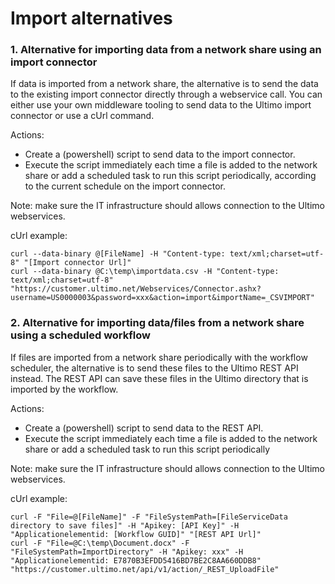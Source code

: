 # Import alternatives

### 1. Alternative for importing data from a network share using an import connector

If data is imported from a network share, the alternative is to send the data to the existing import connector directly through a webservice call. You can either use your own middleware tooling to send data to the Ultimo import connector or use a cUrl command.

Actions:

* Create a \(powershell\) script to send data to the import connector.
* Execute the script immediately each time a file is added to the network share or add a scheduled task to run this script periodically, according to the current schedule on the import connector.

Note: make sure the IT infrastructure should allows connection to the Ultimo webservices.

cUrl example:

```text
curl --data-binary @[FileName] -H "Content-type: text/xml;charset=utf-8" "[Import connector Url]"
curl --data-binary @C:\temp\importdata.csv -H "Content-type: text/xml;charset=utf-8" "https://customer.ultimo.net/Webservices/Connector.ashx?username=US0000003&password=xxx&action=import&importName=_CSVIMPORT"
```



### 2. Alternative for importing data/files from a network share using a scheduled workflow

If files are imported from a network share periodically with the workflow scheduler, the alternative is to send these files to the Ultimo REST API instead. The REST API can save these files in the Ultimo directory that is imported by the workflow. 

Actions:

* Create a \(powershell\) script to send data to the REST API.
* Execute the script immediately each time a file is added to the network share or add a scheduled task to run this script periodically

Note: make sure the IT infrastructure should allows connection to the Ultimo webservices.

cUrl example:

```text
curl -F "File=@[FileName]" -F "FileSystemPath=[FileServiceData directory to save files]" -H "Apikey: [API Key]" -H "Applicationelementid: [Workflow GUID]" "[REST API Url]"
curl -F "File=@C:\temp\Document.docx" -F "FileSystemPath=ImportDirectory" -H "Apikey: xxx" -H "Applicationelementid: E7870B3EFDD5416BD7BE2C8AA660DDB8" "https://customer.ultimo.net/api/v1/action/_REST_UploadFile"
```

